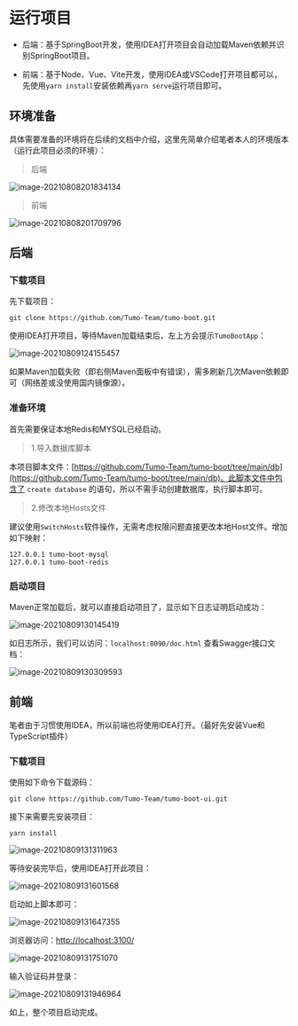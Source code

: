 # 运行项目

- 后端：基于SpringBoot开发，使用IDEA打开项目会自动加载Maven依赖并识别SpringBoot项目。

- 前端：基于Node、Vue、Vite开发，使用IDEA或VSCode打开项目都可以，先使用`yarn install`安装依赖再`yarn serve`运行项目即可。



## 环境准备

具体需要准备的环境将在后续的文档中介绍，这里先简单介绍笔者本人的环境版本（运行此项目必须的环境）：

> 后端

![image-20210808201834134](http://cdn.tycoding.cn/20210808201834.png)

> 前端

![image-20210808201709796](http://cdn.tycoding.cn/20210808201709.png)



## 后端

### 下载项目

先下载项目：

```shell
git clone https://github.com/Tumo-Team/tumo-boot.git
```

使用IDEA打开项目，等待Maven加载结束后，左上方会提示`TumoBootApp`：

![image-20210809124155457](http://cdn.tycoding.cn/20210809124155.png)

如果Maven加载失败（即右侧Maven面板中有错误），需多刷新几次Maven依赖即可（网络差或没使用国内镜像源）。



### 准备环境

首先需要保证本地Redis和MYSQL已经启动。

> 1.导入数据库脚本

本项目脚本文件：[https://github.com/Tumo-Team/tumo-boot/tree/main/db](https://github.com/Tumo-Team/tumo-boot/tree/main/db)。此脚本文件中包含了 `create database` 的语句，所以不需手动创建数据库，执行脚本即可。

> 2.修改本地Hosts文件

建议使用`SwitchHosts`软件操作，无需考虑权限问题直接更改本地Host文件。增加如下映射：

```
127.0.0.1 tumo-boot-mysql
127.0.0.1 tumo-boot-redis
```



### 启动项目

Maven正常加载后，就可以直接启动项目了，显示如下日志证明启动成功：

![image-20210809130145419](http://cdn.tycoding.cn/20210809130145.png)

如日志所示，我们可以访问：`localhost:8090/doc.html` 查看Swagger接口文档：

![image-20210809130309593](http://cdn.tycoding.cn/20210809130309.png)



## 前端

笔者由于习惯使用IDEA，所以前端也将使用IDEA打开。（最好先安装Vue和TypeScript插件）

### 下载项目

使用如下命令下载源码：

```shell
git clone https://github.com/Tumo-Team/tumo-boot-ui.git
```

接下来需要先安装项目：

```shell
yarn install
```

![image-20210809131311963](http://cdn.tycoding.cn/20210809131312.png)

等待安装完毕后，使用IDEA打开此项目：

![image-20210809131601568](http://cdn.tycoding.cn/20210809131601.png)

启动如上脚本即可：

![image-20210809131647355](http://cdn.tycoding.cn/20210809131647.png)



浏览器访问：[http://localhost:3100/](http://localhost:3100/)

![image-20210809131751070](http://cdn.tycoding.cn/20210809131751.png)

输入验证码并登录：

![image-20210809131946964](http://cdn.tycoding.cn/20210809131947.png)

如上，整个项目启动完成。

